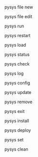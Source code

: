  pysys file new

 pysys file edit

 pysys run

 pysys restart

 pysys load

 pysys status

 pysys check

 pysys log

 pysys config

 pysys update

 pysys remove

 pysys exit

 pysys install

 pysys deploy

 pysys set
 
pysys clean
